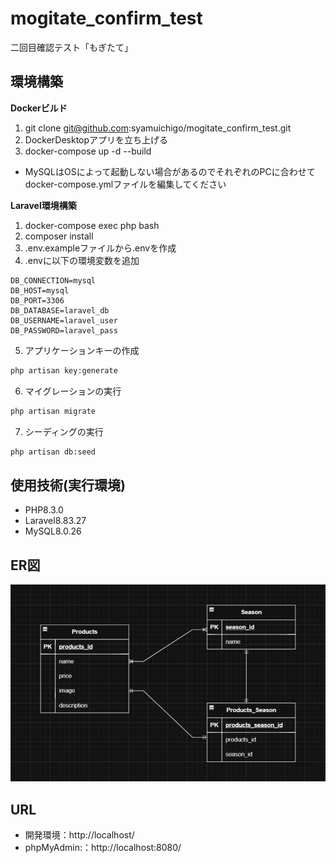 # mogitate_confirm_test
二回目確認テスト「もぎたて」

## 環境構築
**Dockerビルド**
1. git clone git@github.com:syamuichigo/mogitate_confirm_test.git
2. DockerDesktopアプリを立ち上げる
3. docker-compose up -d --build
* MySQLはOSによって起動しない場合があるのでそれぞれのPCに合わせてdocker-compose.ymlファイルを編集してください

**Laravel環境構築**
1. docker-compose exec php bash
2. composer install
3. .env.exampleファイルから.envを作成
4. .envに以下の環境変数を追加
``` text
DB_CONNECTION=mysql
DB_HOST=mysql
DB_PORT=3306
DB_DATABASE=laravel_db
DB_USERNAME=laravel_user
DB_PASSWORD=laravel_pass
```
5. アプリケーションキーの作成
``` bash
php artisan key:generate
```
6. マイグレーションの実行
``` bash
php artisan migrate
```
7. シーディングの実行
``` bash
php artisan db:seed
```
## 使用技術(実行環境)
- PHP8.3.0
- Laravel8.83.27
- MySQL8.0.26
## ER図
![alt text](<名称未設定ファイル - draw.io - Google Chrome 2025_09_22 8_58_21.png>)
## URL
- 開発環境：http://localhost/
- phpMyAdmin:：http://localhost:8080/